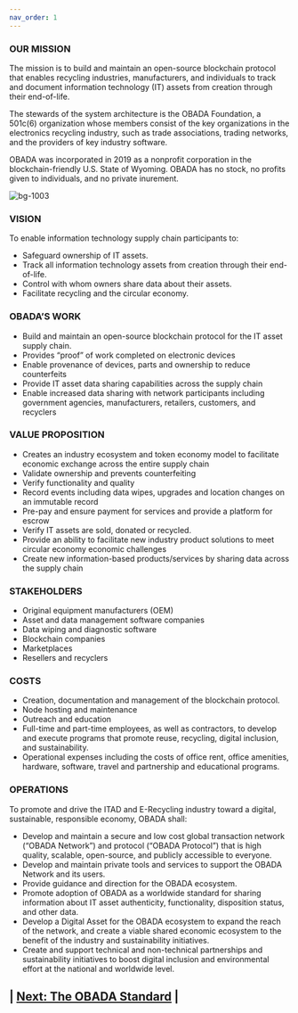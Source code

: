 ```yaml
---
nav_order: 1
---
```

### OUR MISSION
The mission is to build and maintain an open-source blockchain protocol that enables recycling industries, manufacturers, and individuals to track and document information technology (IT) assets from creation through their end-of-life.

The stewards of the system architecture is the OBADA Foundation, a 501c(6) organization whose members consist of the key organizations in the electronics recycling industry, such as trade associations, trading networks, and the providers of key industry software.

OBADA was incorporated in 2019 as a nonprofit corporation in the blockchain-friendly U.S. State of Wyoming. OBADA has no stock, no profits given to individuals, and no private inurement.

![bg-1003](https://user-images.githubusercontent.com/80361607/112531325-d0e48e00-8d7d-11eb-9dee-caee65c4ed26.png)

### VISION
To enable information technology supply chain participants to:
* Safeguard ownership of IT assets.
* Track all information technology assets from creation through their end-of-life.
* Control with whom owners share data about their assets.
* Facilitate recycling and the circular economy.

### OBADA’S WORK
* Build and maintain an open-source blockchain protocol for the IT asset supply chain.
* Provides “proof” of work completed on electronic devices
* Enable provenance of devices, parts and ownership to reduce counterfeits
* Provide IT asset data sharing capabilities across the supply chain
* Enable increased data sharing with network participants including government agencies, manufacturers, retailers, customers, and recyclers

### VALUE PROPOSITION
* Creates an industry ecosystem and token economy model to facilitate economic exchange across the entire supply chain
* Validate ownership and prevents counterfeiting
* Verify functionality and quality
* Record events including data wipes, upgrades and location changes on an immutable record
* Pre-pay and ensure payment for services and provide a platform for escrow
* Verify IT assets are sold, donated or recycled.
* Provide an ability to facilitate new industry product solutions to meet circular economy economic challenges
* Create new information-based products/services by sharing data across the supply chain

### STAKEHOLDERS
* Original equipment manufacturers (OEM)
* Asset and data management software companies
* Data wiping and diagnostic software
* Blockchain companies
* Marketplaces
* Resellers and recyclers

### COSTS
* Creation, documentation and management of the blockchain protocol.
* Node hosting and maintenance
* Outreach and education
* Full-time and part-time employees, as well as contractors, to develop and execute programs that promote reuse, recycling, digital inclusion, and sustainability. 
* Operational expenses including the costs of office rent, office amenities, hardware, software, travel and partnership and educational programs.

### OPERATIONS
To promote and drive the ITAD and E-Recycling industry toward a digital, sustainable, responsible economy, OBADA shall:
* Develop and maintain a secure and low cost global transaction network (“OBADA Network”) and protocol (“OBADA Protocol”) that is high quality, scalable, open-source, and publicly accessible to everyone.
* Develop and maintain private tools and services to support the OBADA Network and its users.
* Provide guidance and direction for the OBADA ecosystem.
* Promote adoption of OBADA as a worldwide standard for sharing information about IT asset authenticity, functionality, disposition status, and other data.
* Develop a Digital Asset for the OBADA ecosystem to expand the reach of the network, and create a viable shared economic ecosystem to the benefit of the industry and sustainability initiatives.
* Create and support technical and non-technical partnerships and sustainability initiatives to boost digital inclusion and environmental effort at the national and worldwide level.


## | [Next: The OBADA Standard](theobadastandard) | 
